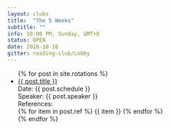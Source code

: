 ```yaml
---
layout: clubs
title:  "The 5 Weeks"
subtitle: ""
info: 10:00 PM, Sunday, GMT+8
status: OPEN
date: 2016-10-18
gitter: reading-club/Lobby
---
```



<ul class="list-posts">
{% for post in site.rotations %}
<li class="post-teaser">
    <a href="{{ site.url }}{{ post.url | prepend: site.baseurl }}">
        <span class="post-teaser__title">{{ post.title }}</span>
        </a>
        <div class="post-teaser__infoblock">
        <span class="post-teaser__schedule">
<i class="fa fa-calendar-o" aria-hidden="true"></i> Date: {{ post.schedule }}</span>
        <br>
        <span class="post-teaser__speaker"><i class="fa fa-user" aria-hidden="true"></i> Speaker: {{ post.speaker }}</span>
        <br>
        <span class="post-teaser__references"><i class="fa fa-paperclip" aria-hidden="true"></i> References: </span><br>
        {% for item in post.ref %}
        <span class="post-teaser__reflist">{{ item }}</span>
        {% endfor %}
        </div>
    
</li>
{% endfor %}
</ul>




